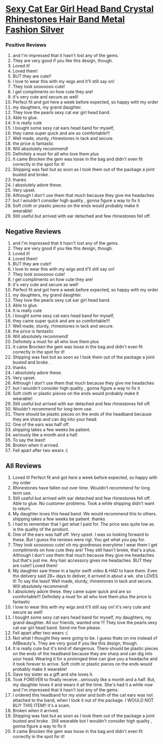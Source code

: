 # [Sexy Cat Ear Girl Head Band Crystal Rhinestones Hair Band Metal Fashion Silver](https://products.checkmycream.com/products/Sexy-Cat-Ear-Girl-Head-Band-Crystal-Rhinestones-Hair-Band-Metal-Fashion-Silver.html)

### Positive Reviews

<ol>
      <li>and I&#x27;m impressed that it hasn&#x27;t lost any of the gems.</li>
      <li>They are very good if you like this design, though.</li>
      <li>Loved it!  </li>
      <li>Loved them!</li>
      <li>BUT they are cute!!</li>
      <li>I love to wear this with my wigs and it&#x27;ll still say on!</li>
      <li>They look sooooooo cute!</li>
      <li>I get compliments on how cute they are!</li>
      <li>it&#x27;s very cute and secure as well!</li>
      <li>Perfect fit and got here a week before expected, so happy with my order</li>
      <li>my daughters,  my grand  daughter.</li>
      <li>They love the pearls sexy cat ear girl head band.</li>
      <li>Able to glue.</li>
      <li>It is really cute</li>
      <li>I bought some sexy cat ears head band for myself,  </li>
      <li>they came super quick and are so comfortable!!!</li>
      <li>Well made, sturdy, rhinestones in tack and secure.</li>
      <li>the price is fantastic</li>
      <li>Will absolutely recommend!</li>
      <li>Definitely a must for all who love them plus</li>
      <li>It came Brocken the gem was loose in the bag and didn&#x27;t even fit correctly in the spot for it!</li>
      <li>Shipping was fast but as soon as I took them out of the package a joint busted and broke .</li>
      <li>thanks</li>
      <li>I absolutely adore these.</li>
      <li>Very upset.</li>
      <li>Although I don&#x27;t use them that much because they give me headaches</li>
      <li>but I wouldn&#x27;t consider high quality , gonna figure a way to fix it</li>
      <li>Soft cloth or plastic pieces on the ends would probably make it wearable!</li>
      <li>Still useful but arrived with ear detached and few rhinestones fell off.</li>
</ol>


<h2>Negative Reviews</h2>
<ol>
<li> and I&#x27;m impressed that it hasn&#x27;t lost any of the gems.</li>
<li> They are very good if you like this design, though.</li>
<li> Loved it!  </li>
<li> Loved them!</li>
<li> BUT they are cute!!</li>
<li> I love to wear this with my wigs and it&#x27;ll still say on!</li>
<li> They look sooooooo cute!</li>
<li> I get compliments on how cute they are!</li>
<li> it&#x27;s very cute and secure as well!</li>
<li> Perfect fit and got here a week before expected, so happy with my order</li>
<li> my daughters,  my grand  daughter.</li>
<li> They love the pearls sexy cat ear girl head band.</li>
<li> Able to glue.</li>
<li> It is really cute</li>
<li> I bought some sexy cat ears head band for myself,  </li>
<li> they came super quick and are so comfortable!!!</li>
<li> Well made, sturdy, rhinestones in tack and secure.</li>
<li> the price is fantastic</li>
<li> Will absolutely recommend!</li>
<li> Definitely a must for all who love them plus</li>
<li> It came Brocken the gem was loose in the bag and didn&#x27;t even fit correctly in the spot for it!</li>
<li> Shipping was fast but as soon as I took them out of the package a joint busted and broke .</li>
<li> thanks</li>
<li> I absolutely adore these.</li>
<li> Very upset.</li>
<li> Although I don&#x27;t use them that much because they give me headaches</li>
<li> but I wouldn&#x27;t consider high quality , gonna figure a way to fix it</li>
<li> Soft cloth or plastic pieces on the ends would probably make it wearable!</li>
<li> Still useful but arrived with ear detached and few rhinestones fell off.</li>
<li> Wouldn&#x27;t recommend for long term use.</li>
<li> There should be plastic pieces on the ends of the headband because they are sharp and can dig into your head.</li>
<li> One of the ears was half off.</li>
<li> shipping takes a few weeks be patient.</li>
<li> seriously like a month and a half.</li>
<li> To say the least!</li>
<li> Broken when it arrived.</li>
<li> Fell apart after two wears :(</li>
</ol>

<h2>All Reviews</h2>

<ol>
    <li> Loved it!  Perfect fit and got here a week before expected, so happy with my order</li>
    <li> Rhinestones have fallen out over time. Wouldn&#x27;t recommend for long term use.</li>
    <li> Still useful but arrived with ear detached and few rhinestones fell off. Able to glue. No customer problems. Took a while shipping didn&#x27;t want to return.</li>
    <li> My daughter loves this head band. We would recommend this to others. shipping takes a few weeks be patient. thanks</li>
    <li> I had to remember that I got what I paid for. The price was quite low as is the quality of the product.</li>
    <li> One of the ears was half off. Very upset. I was so looking forward to these. But I guess the reviews were rigt. You get what you pay for.</li>
    <li> They look sooooooo cute! oh my goodnesss everytime I wear them I get compliments on how cute they are! They still hasn&#x27;t broke, that&#x27;s a plus. Although I don&#x27;t use them that much because they give me headaches but that&#x27;s just me. Any hair accessory gives me headaches. BUT they are cute!! Loved them!</li>
    <li> My daughter saw these in a taylor swift video &amp; HAD to have them. Even tho delivery said 28+ days to deliver, it arrived in about a wk. she LOVES it! To say the least! Well made, sturdy, rhinestones in tack and secure. Will absolutely recommend!</li>
    <li> I absolutely adore these. they came super quick and are so comfortable!!! Definitely a must for all who love them plus the price is fantastic</li>
    <li> I love to wear this with my wigs and it&#x27;ll still say on! it&#x27;s very cute and secure as well!</li>
    <li> I bought some sexy cat ears head band for myself,  my daughters,  my grand  daughter. All our friends, wanted one  !!! They love the pearls sexy cat ear girl head band. Send me five please.</li>
    <li> Fell apart after two wears :(</li>
    <li> Not what I thought they were going to be. I guess thats on me instead of AllBeauty&#x27;s. They are very good if you like this design, though.</li>
    <li> It is really cute but it&#x27;s kind of dangerous. There should be plastic pieces on the ends of the headband because they are sharp and can dig into your head. Wearing it for a prolonged time can give you a headache and it took forever to arrive. Soft cloth or plastic pieces on the ends would probably make it wearable!</li>
    <li> Gave toy sister as a gift and she loves it.</li>
    <li> Took FOREVER to finally receive...seriously like a month and a half. But, my daughter loves it and wears it all the time. She&#x27;s had it a while now and I&#x27;m impressed that it hasn&#x27;t lost any of the gems.</li>
    <li> I ordered this headband for my sister and  both of the cat ears was not attached to the band, when I took it out of the package. I WOULD NOT BUY THIS ITEM!! it&#x27;s a scam.</li>
    <li> Broken when it arrived.</li>
    <li> Shipping was fast but as soon as I took them out of the package a joint busted and broke . Still wearable but I wouldn&#x27;t consider high quality , gonna figure a way to fix it</li>
    <li> It came Brocken the gem was loose in the bag and didn&#x27;t even fit correctly in the spot for it!</li>
</ol>





